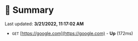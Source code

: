 # 📖 Summary
Last updated: **3/21/2022, 11:17:02 AM**

- `GET` [https://google.com](https://google.com) - **Up** (172ms)
